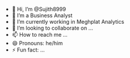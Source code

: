 - 👋 Hi, I’m @Sujith8999
- 👀 I’m a Business Analyst
- 🌱 I’m currently working in Meghplat Analytics
- 💞️ I’m looking to collaborate on ...
- 📫 How to reach me ...
- 😄 Pronouns: he/him
- ⚡ Fun fact: ...

<!---
Sujith8999/Sujith8999 is a ✨ special ✨ repository because its `README.md` (this file) appears on your GitHub profile.
You can click the Preview link to take a look at your changes.
--->
